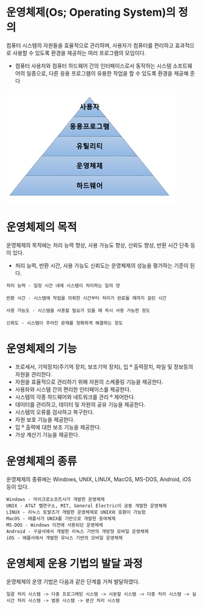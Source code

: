 # 운영체제(Os; Operating System)의 정의
컴퓨터 시스템의 자원들을 효율적으로 관리하며, 사용자가 컴퓨터를 편리하고 효과적으로 사용할 수 있도록 환경을 제공하는 여러 프로그램의 모임이다.

- 컴퓨터 사용자와 컴퓨터 하드웨어 간의 인터페이스로서 동작하는 시스템 소프트웨어의 일종으로, 다른 응용 프로그램이 유용한 작업을 할 수 있도록 환경을 제공해 준다

<img src="img/OS.png" width="450px" height="300px"></img><br/>

# 운영체제의 목적
운영체제의 목적에는 처리 능력 향상, 사용 가능도 향상, 신뢰도 향상, 반환 시간 단축 등이 있다.

- 처리 능력, 반환 시간, 사용 가능도 신뢰도는 운영체제의 성능을 평가하는 기준이 된다.

```
처리 능력 - 일정 시간 내에 시스템이 처리하는 일의 양

반환 시간 - 시스템에 작업을 의뢰한 시간부터 처리가 완료될 때까지 걸린 시간

사용 가능도 - 시스템을 사용할 필요가 있을 때 즉시 사용 가능한 정도

신뢰도 - 시스템이 주어진 문제를 정확하게 해결하는 정도
```

# 운영체제의 기능
- 프로세서, 기억장치(주기억 장치, 보조기억 장치), 입 º 출력장치, 파일 및 정보등의 자원을 관리한다.
- 자원을 효율적으로 관리하기 위해 자원의 스케줄링 기능을 제공한다.
- 사용좌와 시스템 간의 편리한 인터페이스를 제공한다.
- 시스템의 각종 하드웨어와 네트워크를 관리 º 제어한다.
- 데이터를 관리하고, 데이터 및 자원의 공유 기능을 제공한다.
- 시스템의 오류를 검사하고 복구한다.
- 자원 보호 기능을 제공한다.
- 입 º 출력에 대한 보조 기능을 제공한다.
- 가상 계산기 기능을 제공한다.

# 운영체제의 종류
운영체제의 종류에는 Windows, UNIX, LINUX, MacOS, MS-DOS, Android, iOS 등이 있다.
```
Windows - 마이크로소프트사가 개발한 운영체제
UNIX - AT&T 벨연구소, MIT, General Electric이 공동 개발한 운영체제
LINUX - 리누스 토발즈가 개발한 운영체제로 UNIX와 호환이 가능함
MacOS - 애플사가 UNIX를 기반으로 개발한 웅여체제
MS-DOS - Windows 이전에 사용되던 운영체제
Android - 구글사에서 개발한 리눅스 기반의 개방형 모바일 운영체제
iOS - 애플사에서 개발한 유닉스 기반의 모바일 운영체제
```

# 운영체제 운용 기법의 발달 과정
운영체제의 운영 기법은 다음과 같은 단계를 거쳐 발달하였다.
```
일괄 처리 시스템 -> 다중 프로그래밍 시스템 -> 시분할 시스템 -> 다중 처리 시스템 -> 실시간 처리 시스템 -> 범용 시스템 -> 분산 처리 시스템
```